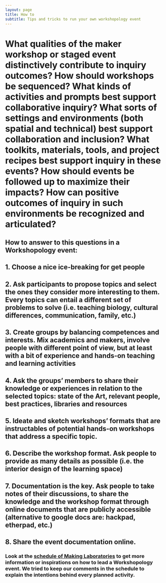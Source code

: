```yaml
---
layout: page
title: How to 
subtitle: Tips and tricks to run your own workshopology event
---
```


# What qualities of the maker workshop or staged event distinctively contribute to inquiry outcomes? How should workshops be sequenced? What kinds of activities and prompts best support collaborative inquiry? What sorts of settings and environments (both spatial and technical) best support collaboration and inclusion? What toolkits, materials, tools, and project recipes best support inquiry in these events? How should events be followed up to maximize their impacts? How can positive outcomes of inquiry in such environments be recognized and articulated? 

## How to answer to this questions in a Workshopology event:

## 1. Choose a nice ice-breaking for get people 

## 2. Ask participants to propose topics and select the ones they consider more interesting to them. Every topics can entail a different set of problems to solve (i.e. teaching biology, cultural differences, communication, family, etc.)

## 3. Create groups by balancing competences and interests. Mix academics and makers, involve people with different point of view, but at least with a bit of experience and hands-on teaching and learning activities

## 4. Ask the groups’ members to share their knowledge or experiences in relation to the selected topics: state of the Art, relevant people, best practices, libraries and resources 

## 5. Ideate and sketch workshops’ formats that are instructables of potential hands-on workshops that address a specific topic.

## 6. Describe the workshop format. Ask people to provide as many details as possible (i.e. the interior design of the learning space)

## 7. Documentation is the key. Ask people to take notes of their discussions, to share the knowledge and the workshop format through online documents that are publicly accessible (alternative to google docs are: hackpad, etherpad, etc.)

## 8. Share the event documentation online.



### Look at the [schedule of Making Laboratories](https://hackpad.com/Making-laboratories-Schedule-dpbs2UM86Z5) to get more information or inspirations on how to lead a Workshopology event. We tried to keep our comments in the schedule to explain the intentions behind every planned activity.











